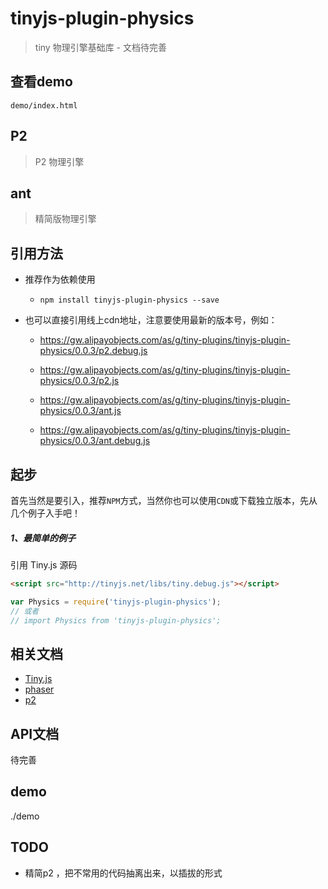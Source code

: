 # tinyjs-plugin-physics

> tiny 物理引擎基础库 - 文档待完善

## 查看demo

`demo/index.html`

## P2
> P2 物理引擎

## ant
> 精简版物理引擎

## 引用方法

- 推荐作为依赖使用

  - `npm install tinyjs-plugin-physics --save`

- 也可以直接引用线上cdn地址，注意要使用最新的版本号，例如：

  - https://gw.alipayobjects.com/as/g/tiny-plugins/tinyjs-plugin-physics/0.0.3/p2.debug.js
  - https://gw.alipayobjects.com/as/g/tiny-plugins/tinyjs-plugin-physics/0.0.3/p2.js

  - https://gw.alipayobjects.com/as/g/tiny-plugins/tinyjs-plugin-physics/0.0.3/ant.js
  - https://gw.alipayobjects.com/as/g/tiny-plugins/tinyjs-plugin-physics/0.0.3/ant.debug.js

## 起步
首先当然是要引入，推荐`NPM`方式，当然你也可以使用`CDN`或下载独立版本，先从几个例子入手吧！

##### 1、最简单的例子

引用 Tiny.js 源码
``` html
<script src="http://tinyjs.net/libs/tiny.debug.js"></script>
```
``` js
var Physics = require('tinyjs-plugin-physics');
// 或者
// import Physics from 'tinyjs-plugin-physics';
```

## 相关文档
- [Tiny.js](http://tinyjs.net/#/docs/api)
- [phaser](http://phaser.io/)
- [p2](https://github.com/schteppe/p2.js)

## API文档
  待完善

## demo
 ./demo

## TODO

+ 精简p2 ，把不常用的代码抽离出来，以插拔的形式
